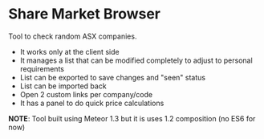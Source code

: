 # Share Market Browser
Tool to check random ASX companies.

* It works only at the client side
* It manages a list that can be modified completely to adjust to personal requirements
* List can be exported to save changes and "seen" status
* List can be imported back
* Open 2 custom links per company/code
* It has a panel to do quick price calculations

**NOTE**: Tool built using Meteor 1.3 but it is uses 1.2 composition (no ES6 for now)
